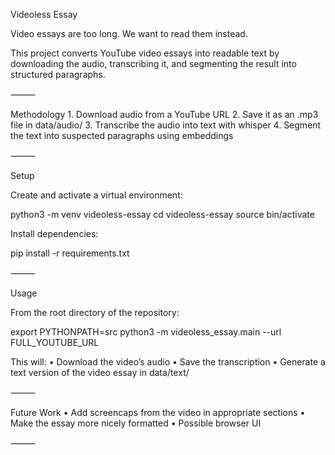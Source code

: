 Videoless Essay

Video essays are too long. We want to read them instead.

This project converts YouTube video essays into readable text by downloading the audio, transcribing it, and segmenting the result into structured paragraphs.

⸻

Methodology
	1.	Download audio from a YouTube URL
	2.	Save it as an .mp3 file in data/audio/
	3.	Transcribe the audio into text with whisper
	4.	Segment the text into suspected paragraphs using embeddings

⸻

Setup

Create and activate a virtual environment:

python3 -m venv videoless-essay
cd videoless-essay
source bin/activate

Install dependencies:

pip install -r requirements.txt


⸻

Usage

From the root directory of the repository:

export PYTHONPATH=src
python3 -m videoless_essay.main --url FULL_YOUTUBE_URL

This will:
	•	Download the video’s audio
	•	Save the transcription
	•	Generate a text version of the video essay in data/text/

⸻

Future Work
	•	Add screencaps from the video in appropriate sections
	•	Make the essay more nicely formatted
	•	Possible browser UI
    

⸻